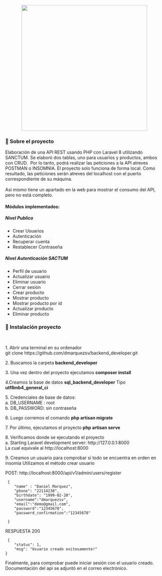 <p align="center"><a href="https://laravel.com" target="_blank"><img src="https://raw.githubusercontent.com/laravel/art/master/logo-lockup/5%20SVG/2%20CMYK/1%20Full%20Color/laravel-logolockup-cmyk-red.svg" width="400"></a></p>
<h3>
  🚀 Sobre el proyecto
</h3> 

<p> 
Elaboración de una API REST usando PHP con Laravel 8 utilizando SANCTUM. Se elaboró dos tablas, uno para usuarios y productos, ambos con CRUD.  Por lo tanto, podrá realizar las peticiones a la API atreves POSTMAN o INSOMNIA. El proyecto solo funciona de forma local. Como resultado, las peticiones serán atreves del localhost con el puerto correspondiente de su máquina.
<br><br>
Así mismo tiene un apartado en la web para mostrar el consumo del API, pero no está completo.
</p>

<h4>Módulos implementados:</h4>
<h5>Nivel Publico</h5>
<ul>   
<li>Crear Usuarios</li>
<li>Autenticación</li>
<li>Recuperar cuenta</li>
<li>Restablecer Contraseña</li>
</ul>

<h5>Nivel Autenticación SACTUM</h5>
<ul>   
<li>Perfil de usuario</li>
<li>Actualizar usuario</li>
<li>Eliminar usuario</li>
<li>Cerrar sesión</li>
<li>Crear producto</li>
<li>Mostrar producto</li>
<li>Mostrar producto por id</li>
<li>Actualizar producto</li>
<li>Eliminar producto</li>
</ul>

<h3>
  🚀 Instalación proyecto
</h3> 
<br>
<p>1. Abrir una terminal en su ordenador <br>
    git clone https://github.com/dmarquezsv/backend_developer.git
</p>

<P>2. Buscamos la carpeta <b>backend_developer</b></P>


<P>3. Una vez dentro del proyecto ejecutamos <b>composer install</b></P>


<P>4.Creamos la base de datos <b>sql_backend_developer</b>  Tipo <b>utf8mb4_general_ci</b></P>


<P>5.	Credenciales de base de datos:<br>
a.	DB_USERNAME : root<br>
b.	DB_PASSWORD: sin contraseña<br>
</P>

<P>6.	Luego corremos el comando <b>php artisan migrate</b></P>

<P>7.	Por último, ejecutamos el proyecto <b>php artisan serve</b></P>

<P>8.	Verificamos donde se ejecutando el proyecto<br>
    a.	Starting Laravel development server: http://127.0.0.1:8000<br>
    La cual equivale al http://localhost:8000
</P>

<p>
9.	Creamos un usuario para comprobar si todo se encuentra en orden en insomia
Utilizamos el método crear usuario
</p>
<p> POST: http://localhost:8000/api/v1/admin/users/register </p>

```shell
 { 
    "name" : "Daniel Marquez",
	"phone": "22114238",
	"birthdate": "1999-02-20",
	"username":"dmarquezsv",
	"email":"demo@gmail.com",
	"password":"12345678",
	"password_confirmation":"12345678"

 }
```
<p>RESPUESTA 200</p>

```shell
 {
	"status": 1,
	"msg": "Usuario creado exitosamente!"
}

```
<p>Finalmente, para comprobar puede iniciar sesión con el usuario creado. <br>
Documentación del api se adjuntó en el correo electrónico.
</p>





